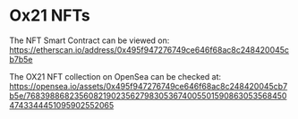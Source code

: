 <h1>Ox21 NFTs</h1>

The NFT Smart Contract can be viewed on:
https://etherscan.io/address/0x495f947276749ce646f68ac8c248420045cb7b5e

The OX21 NFT collection on OpenSea can be checked at:
https://opensea.io/assets/0x495f947276749ce646f68ac8c248420045cb7b5e/76839886823560821902356279830536740055015908630535684504743344451095902552065
